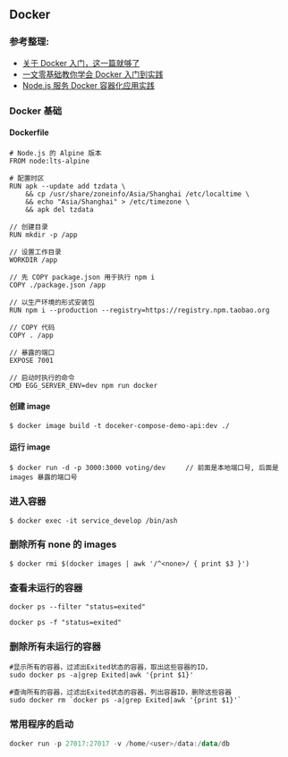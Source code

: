 ## Docker

### 参考整理:

- [关于 Docker 入门，这一篇就够了](https://mp.weixin.qq.com/s/yfxq9fvfmi1jFddYUQ3rMQ)
- [一文零基础教你学会 Docker 入门到实践](https://mp.weixin.qq.com/s/S7ksqF8z4SYJvcG1DOupNA)
- [Node.js 服务 Docker 容器化应用实践](https://mp.weixin.qq.com/s/vTD63u6F1hQYZcMkoSaj6g)

### Docker 基础

#### Dockerfile

```shell
# Node.js 的 Alpine 版本
FROM node:lts-alpine

# 配置时区
RUN apk --update add tzdata \
    && cp /usr/share/zoneinfo/Asia/Shanghai /etc/localtime \
    && echo "Asia/Shanghai" > /etc/timezone \
    && apk del tzdata

// 创建目录
RUN mkdir -p /app

// 设置工作目录
WORKDIR /app

// 先 COPY package.json 用于执行 npm i
COPY ./package.json /app

// 以生产环境的形式安装包
RUN npm i --production --registry=https://registry.npm.taobao.org

// COPY 代码
COPY . /app

// 暴露的端口
EXPOSE 7001

// 启动时执行的命令
CMD EGG_SERVER_ENV=dev npm run docker
```

#### 创建 image

```shell
$ docker image build -t doceker-compose-demo-api:dev ./
```

#### 运行 image

```shell
$ docker run -d -p 3000:3000 voting/dev     // 前面是本地端口号, 后面是images 暴露的端口号
```

### 进入容器

```shell
$ docker exec -it service_develop /bin/ash
```

### 删除所有 none 的 images

```shell
$ docker rmi $(docker images | awk '/^<none>/ { print $3 }')
```

### 查看未运行的容器

```shell
docker ps --filter "status=exited"

docker ps -f "status=exited"
```

### 删除所有未运行的容器

```shell
#显示所有的容器，过滤出Exited状态的容器，取出这些容器的ID，
sudo docker ps -a|grep Exited|awk '{print $1}'

#查询所有的容器，过滤出Exited状态的容器，列出容器ID，删除这些容器
sudo docker rm `docker ps -a|grep Exited|awk '{print $1}'`
```

### 常用程序的启动

```powershell
docker run -p 27017:27017 -v /home/<user>/data:/data/db
```
